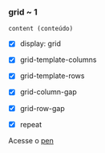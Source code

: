 ### grid ~ 1

    content (conteúdo)

  - [x] display: grid
  - [x] grid-template-columns
  - [x] grid-template-rows
  - [x] grid-column-gap
  - [x] grid-row-gap
  - [x] repeat
  
  
  Acesse o [pen](https://codepen.io/anabtrzz/pen/xxVpOyq)
